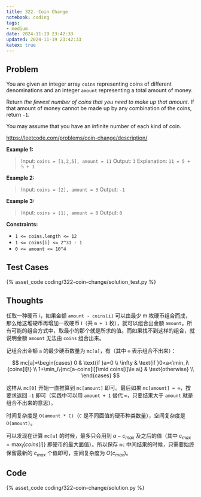 ```yaml
---
title: 322. Coin Change
notebook: coding
tags:
- medium
date: 2024-11-19 23:42:33
updated: 2024-11-19 23:42:33
katex: true
---
```

## Problem

You are given an integer array `coins` representing coins of different denominations and an integer `amount` representing a total amount of money.

Return _the fewest number of coins that you need to make up that amount_. If that amount of money cannot be made up by any combination of the coins, return `-1`.

You may assume that you have an infinite number of each kind of coin.

<https://leetcode.com/problems/coin-change/description/>

**Example 1:**

> Input: `coins = [1,2,5], amount = 11`
> Output: `3`
> Explanation: `11 = 5 + 5 + 1`

**Example 2:**

> Input: `coins = [2], amount = 3`
> Output: `-1`

**Example 3:**

> Input: `coins = [1], amount = 0`
> Output: `0`

**Constraints:**

- `1 <= coins.length <= 12`
- `1 <= coins[i] <= 2^31 - 1`
- `0 <= amount <= 10^4`

## Test Cases

{% asset_code coding/322-coin-change/solution_test.py %}

## Thoughts

任取一种硬币 i，如果金额 `amount - coins[i]` 可以由最少 m 枚硬币组合而成，那么给这堆硬币再增加一枚硬币 i（共 `m + 1` 枚），就可以组合出金额 `amount`。所有可能的组合方式中，取最小的那个就是所求的值。而如果找不到这样的组合，就说明金额 `amount` 无法由 `coins` 组合出来。

记组合出金额 `a` 的最少硬币数量为 `mc[a]`，有（其中 `∞` 表示组合不出来）：

$$
mc[a]=\begin{cases}
  0 & \text{if }a=0 \\
  \infty & \text{if }0<a<\min_i\{coins[i]\} \\
  1+\min_i\{mc[a-coins[i]]\mid coins[i]\le a\} & \text{otherwise} \\
\end{cases}
$$

这样从 `mc[0]` 开始一直推算到 `mc[amount]` 即可。最后如果 `mc[amount] = ∞`，按要求返回 `-1` 即可（实践中可以用 `amount + 1` 替代 `∞`，只要结果大于 `amount` 就是组合不出来的意思）。

时间复杂度是 `O(amount * C)`（`C` 是不同面值的硬币种类数量），空间复杂度是 `O(amount)`。

可以发现在计算 `mc[a]` 的时候，最多只会用到 $a-c_{max}$ 及之后的值（其中 $c_{max}=\max_i\{coins[i]\}$ 即硬币的最大面值）。所以保存 `mc` 中间结果的时候，只需要始终保留最新的 $c_{max}$ 个值即可，空间复杂度为 $O(c_{max})$。

## Code

{% asset_code coding/322-coin-change/solution.py %}
